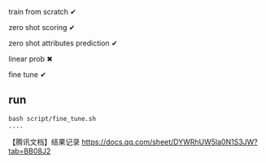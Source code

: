 train from scratch &#x2714;

zero shot scoring &#x2714;

zero shot attributes prediction &#x2714;

linear prob &#x2716;

fine tune &#x2714;

## run
```
bash script/fine_tune.sh
....
```

【腾讯文档】结果记录
https://docs.qq.com/sheet/DYWRhUW5la0N1S3JW?tab=BB08J2